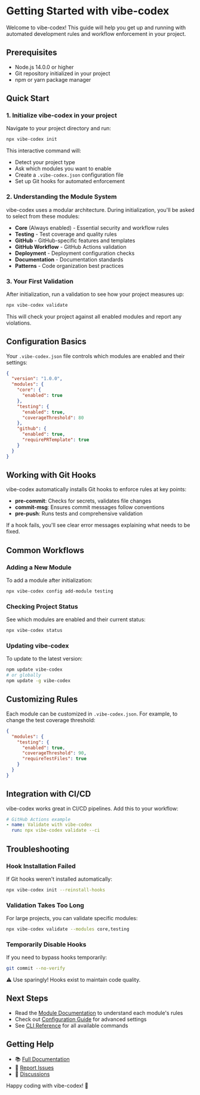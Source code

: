 # Getting Started with vibe-codex

Welcome to vibe-codex! This guide will help you get up and running with automated development rules and workflow enforcement in your project.

## Prerequisites

- Node.js 14.0.0 or higher
- Git repository initialized in your project
- npm or yarn package manager

## Quick Start

### 1. Initialize vibe-codex in your project

Navigate to your project directory and run:

```bash
npx vibe-codex init
```

This interactive command will:
- Detect your project type
- Ask which modules you want to enable
- Create a `.vibe-codex.json` configuration file
- Set up Git hooks for automated enforcement

### 2. Understanding the Module System

vibe-codex uses a modular architecture. During initialization, you'll be asked to select from these modules:

- **Core** (Always enabled) - Essential security and workflow rules
- **Testing** - Test coverage and quality rules
- **GitHub** - GitHub-specific features and templates
- **GitHub Workflow** - GitHub Actions validation
- **Deployment** - Deployment configuration checks
- **Documentation** - Documentation standards
- **Patterns** - Code organization best practices

### 3. Your First Validation

After initialization, run a validation to see how your project measures up:

```bash
npx vibe-codex validate
```

This will check your project against all enabled modules and report any violations.

## Configuration Basics

Your `.vibe-codex.json` file controls which modules are enabled and their settings:

```json
{
  "version": "1.0.0",
  "modules": {
    "core": {
      "enabled": true
    },
    "testing": {
      "enabled": true,
      "coverageThreshold": 80
    },
    "github": {
      "enabled": true,
      "requirePRTemplate": true
    }
  }
}
```

## Working with Git Hooks

vibe-codex automatically installs Git hooks to enforce rules at key points:

- **pre-commit**: Checks for secrets, validates file changes
- **commit-msg**: Ensures commit messages follow conventions
- **pre-push**: Runs tests and comprehensive validation

If a hook fails, you'll see clear error messages explaining what needs to be fixed.

## Common Workflows

### Adding a New Module

To add a module after initialization:

```bash
npx vibe-codex config add-module testing
```

### Checking Project Status

See which modules are enabled and their current status:

```bash
npx vibe-codex status
```

### Updating vibe-codex

To update to the latest version:

```bash
npm update vibe-codex
# or globally
npm update -g vibe-codex
```

## Customizing Rules

Each module can be customized in `.vibe-codex.json`. For example, to change the test coverage threshold:

```json
{
  "modules": {
    "testing": {
      "enabled": true,
      "coverageThreshold": 90,
      "requireTestFiles": true
    }
  }
}
```

## Integration with CI/CD

vibe-codex works great in CI/CD pipelines. Add this to your workflow:

```yaml
# GitHub Actions example
- name: Validate with vibe-codex
  run: npx vibe-codex validate --ci
```

## Troubleshooting

### Hook Installation Failed

If Git hooks weren't installed automatically:

```bash
npx vibe-codex init --reinstall-hooks
```

### Validation Takes Too Long

For large projects, you can validate specific modules:

```bash
npx vibe-codex validate --modules core,testing
```

### Temporarily Disable Hooks

If you need to bypass hooks temporarily:

```bash
git commit --no-verify
```

⚠️ Use sparingly! Hooks exist to maintain code quality.

## Next Steps

- Read the [Module Documentation](./MODULES.md) to understand each module's rules
- Check out [Configuration Guide](./CONFIGURATION.md) for advanced settings
- See [CLI Reference](./CLI-REFERENCE.md) for all available commands

## Getting Help

- 📚 [Full Documentation](https://github.com/tyabonil/vibe-codex#readme)
- 🐛 [Report Issues](https://github.com/tyabonil/vibe-codex/issues)
- 💬 [Discussions](https://github.com/tyabonil/vibe-codex/discussions)

Happy coding with vibe-codex! 🚀